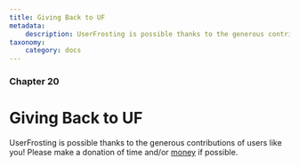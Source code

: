 ```yaml
---
title: Giving Back to UF
metadata:
    description: UserFrosting is possible thanks to the generous contributions of users like you!
taxonomy:
    category: docs
---
```


### Chapter 20

# Giving Back to UF

UserFrosting is possible thanks to the generous contributions of users like you!  Please make a donation of time and/or [money](https://pledgie.com/campaigns/29583) if possible.
